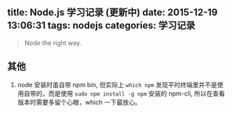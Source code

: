 title: Node.js 学习记录 (更新中)
date: 2015-12-19 13:06:31
tags: nodejs
categories: 学习记录
---

<blockquote class="blockquote-center">Node the right way.</blockquote>

## 其他

1. node 安装时虽自带 npm bin, 但实际上 `which npm` 发现平时终端里并不是使用自带的，而是使用 `sudo npm install -g npm` 安装的 npm-cli, 所以在查看版本时需要多留个心眼，which 一下最放心。
